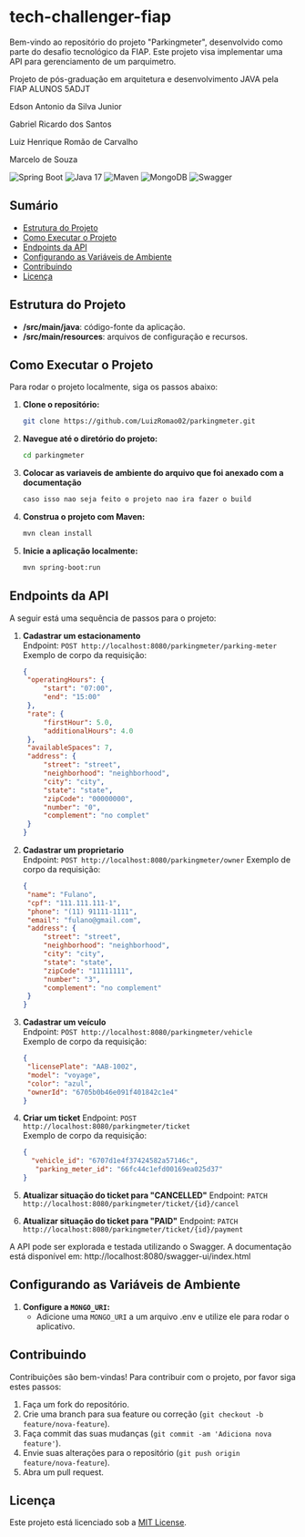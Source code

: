 # tech-challenger-fiap

Bem-vindo ao repositório do projeto "Parkingmeter", desenvolvido como parte do desafio tecnológico da FIAP. Este projeto visa implementar uma API para gerenciamento de um parquimetro.

Projeto de pós-graduação em arquitetura e desenvolvimento JAVA pela FIAP
ALUNOS 5ADJT

<p>Edson Antonio da Silva Junior</p>
<p>Gabriel Ricardo dos Santos</p>
<p>Luiz Henrique Romão de Carvalho</p>
<p>Marcelo de Souza</p>

![Spring Boot](https://img.shields.io/badge/Spring%20Boot-2.7.10-brightgreen?style=flat&logo=spring&logoColor=white)
![Java 17](https://img.shields.io/badge/Java-17-blue?style=flat&logo=java&logoColor=white)
![Maven](https://img.shields.io/badge/Maven-3.8.5-orange?style=flat&logo=apachemaven&logoColor=white)
![MongoDB](https://img.shields.io/badge/MySQL-8.0-blue?style=flat&logo=mysql&logoColor=white)
![Swagger](https://img.shields.io/badge/Swagger-3.0-brightgreen?style=flat&logo=swagger&logoColor=white)

## Sumário

- [Estrutura do Projeto](#estrutura-do-projeto)
- [Como Executar o Projeto](#como-executar-o-projeto)
- [Endpoints da API](#endpoints-da-api)
- [Configurando as Variáveis de Ambiente](#configurando-as-variáveis-de-ambiente)
- [Contribuindo](#contribuindo)
- [Licença](#licença)

## Estrutura do Projeto

- **/src/main/java**: código-fonte da aplicação.
- **/src/main/resources**: arquivos de configuração e recursos.

## Como Executar o Projeto

Para rodar o projeto localmente, siga os passos abaixo:

1. **Clone o repositório:**

    ```bash
    git clone https://github.com/LuizRomao02/parkingmeter.git
    ```

2. **Navegue até o diretório do projeto:**

    ```bash
    cd parkingmeter
    ```

3. **Colocar as variaveis de ambiente do arquivo que foi anexado com a documentação**
   ```bash
   caso isso nao seja feito o projeto nao ira fazer o build
    ```
4. **Construa o projeto com Maven:**

    ```bash
    mvn clean install
    ```

5. **Inicie a aplicação localmente:**

    ```bash
    mvn spring-boot:run
    ```
## Endpoints da API

A seguir está uma sequência de passos para o projeto:

1. **Cadastrar um estacionamento**  
   Endpoint: `POST http://localhost:8080/parkingmeter/parking-meter`
   Exemplo de corpo da requisição:
   ```json
   {
    "operatingHours": {
        "start": "07:00",
        "end": "15:00"
    },
    "rate": {
        "firstHour": 5.0,
        "additionalHours": 4.0
    },
    "availableSpaces": 7,
    "address": {
        "street": "street",
        "neighborhood": "neighborhood",
        "city": "city",
        "state": "state",
        "zipCode": "00000000",
        "number": "0",
        "complement": "no complet"
    }
   }

2. **Cadastrar um proprietario**  
   Endpoint: `POST http://localhost:8080/parkingmeter/owner`
   Exemplo de corpo da requisição:
   ```json
   {
    "name": "Fulano",
    "cpf": "111.111.111-1",
    "phone": "(11) 91111-1111",
    "email": "fulano@gmail.com",
    "address": {
        "street": "street",
        "neighborhood": "neighborhood",
        "city": "city",
        "state": "state",
        "zipCode": "11111111",
        "number": "3",
        "complement": "no complement"
    }
   }

3. **Cadastrar um veículo**  
   Endpoint: `POST http://localhost:8080/parkingmeter/vehicle`  
   Exemplo de corpo da requisição:
   ```json
   {
    "licensePlate": "AAB-1002",
    "model": "voyage",
    "color": "azul",
    "ownerId": "6705b0b46e091f401842c1e4"
   }
   
4. **Criar um ticket**
   Endpoint: `POST http://localhost:8080/parkingmeter/ticket`  
   Exemplo de corpo da requisição:
   ```json
   {
     "vehicle_id": "6707d1e4f37424582a57146c",
      "parking_meter_id": "66fc44c1efd00169ea025d37"
   }
   
5. **Atualizar situação do ticket para "CANCELLED"**
   Endpoint: `PATCH http://localhost:8080/parkingmeter/ticket/{id}/cancel`  

6. **Atualizar situação do ticket para "PAID"**
   Endpoint: `PATCH http://localhost:8080/parkingmeter/ticket/{id}/payment`

A API pode ser explorada e testada utilizando o Swagger. A documentação está disponível em:
http://localhost:8080/swagger-ui/index.html

## Configurando as Variáveis de Ambiente


1. **Configure a `MONGO_URI`:**
    - Adicione uma `MONGO_URI` a um arquivo .env e utilize ele para rodar o aplicativo.

## Contribuindo

Contribuições são bem-vindas! Para contribuir com o projeto, por favor siga estes passos:

1. Faça um fork do repositório.
2. Crie uma branch para sua feature ou correção (`git checkout -b feature/nova-feature`).
3. Faça commit das suas mudanças (`git commit -am 'Adiciona nova feature'`).
4. Envie suas alterações para o repositório (`git push origin feature/nova-feature`).
5. Abra um pull request.

## Licença

Este projeto está licenciado sob a [MIT License](LICENSE).